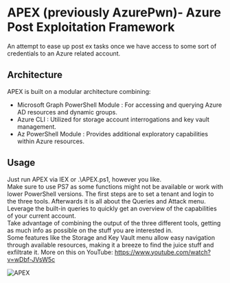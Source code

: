 # APEX (previously AzurePwn)- Azure Post Exploitation Framework  

An attempt to ease up post ex tasks once we have access to some sort of credentials to an Azure related account.

## Architecture  
APEX is built on a modular architecture combining:  
- Microsoft Graph PowerShell Module : For accessing and querying Azure AD resources and dynamic groups.  
- Azure CLI : Utilized for storage account interrogations and key vault management.  
- Az PowerShell Module : Provides additional exploratory capabilities within Azure resources.  

## Usage
Just run APEX via IEX or .\APEX.ps1, however you like.  
Make sure to use PS7 as some functions might not be available or work with lower PowerShell versions.
The first steps are to set a tenant and login to the three tools.
Afterwards it is all about the Queries and Attack menu.  
Leverage the built-in queries to quickly get an overview of the capabilities of your current account.  
Take advantage of combining the output of the three different tools, getting as much info as possible on the stuff you are interested in.  
Some features like the Storage and Key Vault menu allow easy navigation through available resources, making it a breeze to find the juice stuff and exfiltrate it.
More on this on YouTube: https://www.youtube.com/watch?v=wDbf-JVsW5c

![APEX](https://github.com/user-attachments/assets/ec80621d-93e2-42d7-8714-6ee02c01dfa5)

